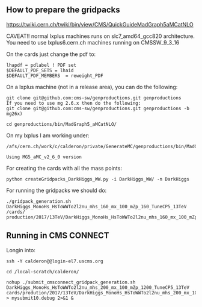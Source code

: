 
## How to prepare the gridpacks

https://twiki.cern.ch/twiki/bin/view/CMS/QuickGuideMadGraph5aMCatNLO

CAVEAT!! normal lxplus machines runs on slc7_amd64_gcc820 architecture. You need to use lxplus6.cern.ch machines 
running on CMSSW_9_3_16

   On the cards just change the pdf to:
   
    lhapdf = pdlabel ! PDF set
    $DEFAULT_PDF_SETS = lhaid
    $DEFAULT_PDF_MEMBERS  = reweight_PDF

   On a lxplus machine (not in a release area), you can do the following:
    
    git clone git@github.com:cms-sw/genproductions.git genproductions 	
    If you need to use mg 2.6.x then do the following:
    git clone git@github.com:cms-sw/genproductions.git genproductions -b mg26x) 
    
    cd genproductions/bin/MadGraph5_aMCatNLO/

   On my lxplus I am working under: 

    /afs/cern.ch/work/c/calderon/private/GenerateMC/genproductions/bin/MadGraph5_aMCatNLO/

    Using MG5_aMC_v2_6_0 version 
 
   For creating the cards with all the mass points: 
    
    python createGridpacks_DarkHiggs_WW.py -i DarkHiggs_WW/ -n DarkHiggs

   For running the gridpacks we should do: 
   
    ./gridpack_generation.sh DarkHiggs_MonoHs_HsToWWTo2l2nu_mhs_160_mx_100_mZp_160_TuneCP5_13TeV /cards/	production/2017/13TeV/DarkHiggs_MonoHs_HsToWWTo2l2nu_mhs_160_mx_100_mZp_160_TuneCP5_13TeV



## Running in CMS CONNECT 

   Longin into: 

    ssh -Y calderon@@login-el7.uscms.org

    cd /local-scratch/calderon/

    nohup ./submit_cmsconnect_gridpack_generation.sh  DarkHiggs_MonoHs_HsToWWTo2l2nu_mhs_200_mx_100_mZp_1200_TuneCP5_13TeV cards/prodution/2017/13TeV/DarkHiggs_MonoHs_HsToWWTo2l2nu_mhs_200_mx_100_mZp_1200_TuneCP5_13TeV  > mysubmit10.debug 2>&1 &
